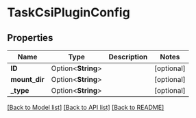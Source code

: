 # TaskCsiPluginConfig

## Properties

Name | Type | Description | Notes
------------ | ------------- | ------------- | -------------
**ID** | Option<**String**> |  | [optional]
**mount_dir** | Option<**String**> |  | [optional]
**_type** | Option<**String**> |  | [optional]

[[Back to Model list]](../README.md#documentation-for-models) [[Back to API list]](../README.md#documentation-for-api-endpoints) [[Back to README]](../README.md)


